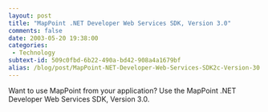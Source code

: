 ```yaml
---
layout: post
title: "MapPoint .NET Developer Web Services SDK, Version 3.0"
comments: false
date: 2003-05-20 19:38:00
categories:
 - Technology
subtext-id: 509c0fbd-6b22-490a-bd42-908a4a1679bf
alias: /blog/post/MapPoint-NET-Developer-Web-Services-SDK2c-Version-30.aspx
---
```



Want to use MapPoint from your application? Use the MapPoint .NET Developer Web Services SDK, Version 3.0. 
